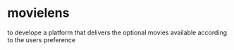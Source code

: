 # movielens
to develope a platform that delivers the optional movies available according to the users preference
